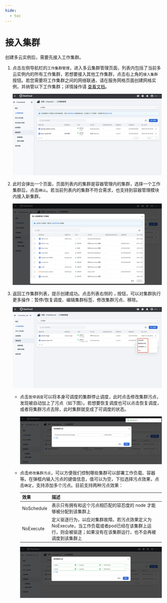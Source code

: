 ```yaml
---
hide:
  - toc
---
```


# 接入集群

创建多云实例后，需要先接入工作集群。

1. 点击左侧导航栏的`工作集群管理`，进入多云集群管理页面，列表内包括了当前多云实例内的所有工作集群，若想要接入其他工作集群，点击右上角的`接入集群`按钮。若您需要将工作集群之间的网络联通，请在服务网格页面创建网格实例，并纳管以下工作集群；详情操作请 [查看文档](https://docs.daocloud.io/mspider/user-guide/multicluster/cluster-interconnect/)。

    ![接入集群](../images/workload-fuwu.png)

2. 此时会弹出一个页面，页面列表内的集群是容器管理内的集群，选择一个工作集群后，点击`确认`。若当前列表内的集群不符合需求，也支持到容器管理模块内接入新集群。

    ![确认](../images/joincluster02.png)

3. 返回工作集群列表，提示创建成功。点击列表右侧的 `…` 按钮，可以对集群执行更多操作：暂停/恢复调度、编辑集群标签、修改集群污点、移除。

    ![更多操作](../images/joincluster03.png)

    - 点击`暂停调度`可以将本身可调度的集群停止调度，此时点击修改集群污点，发现被自动加上了污点（如下图）。若想要恢复调度也可以点击恢复调度，或者将集群污点去除，此时集群就变成了可调度的状态。

        ![暂停调度](../images/joincluster04.png)

    - 点击`修改集群污点`，可以方便我们控制哪些集群可以部署工作负载、容器等。在弹框内输入污点的键值信息，值可以为空，下拉选择污点效果，点击`确定`，支持添加多个污点。目前支持两种污点效果：

        | 效果       | 描述                                                         |
        | ---------- | ------------------------------------------------------------ |
        | NoSchedule | 表示只有拥有和这个污点相匹配的容忍度的 node 才能够被分配到该集群上 |
        | NoExecute  | 定义驱逐行为，以应对集群故障。若污点效果定义为 NoExecute，当工作负载或者pod已经在该集群上运行，则会被驱逐；如果没有在该集群运行，也不会再被调度到该集群上 |

        ![修改集群污点](../images/joincluster05.png)
